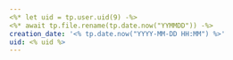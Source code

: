 ```yaml
---
<%* let uid = tp.user.uid(9) -%>
<%* await tp.file.rename(tp.date.now("YYMMDD")) -%>
creation_date: '<% tp.date.now("YYYY-MM-DD HH:MM") %>'
uid: <% uid %>
---
```

